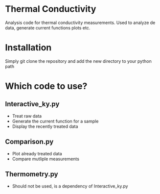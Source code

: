 # Thermal Conductivity
Analysis code for thermal conductivity measurements. Used to analyze de data, generate current functions plots etc.

# Installation
Simply git clone the repository and add the new directory to your python path

# Which code to use?
## Interactive_ky.py
- Treat raw data
- Generate the current function for a sample
- Display the recently treated data

## Comparison.py
- Plot already treated data
- Compare mutliple measurements

## Thermometry.py
- Should not be used, is a dependency of Interactive_ky.py
